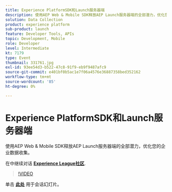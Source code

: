 ```yaml
---
title: Experience PlatformSDK和Launch服务器端
description: 使用AEP Web & Mobile SDK释放AEP Launch服务器端的全部潜力，优化您的企业数据收集。 此会话作为Adobe Developers Live内容事件的一部分提供。
solution: Data Collection
product: experience platform
sub-product: launch
feature: Developer Tools, APIs
topic: Development, Mobile
role: Developer
level: Intermediate
kt: 7179
type: Event
thumbnail: 331761.jpg
exl-id: 93ee54d3-b522-47c8-91f9-eb9f9487afc9
source-git-commit: e401bf0b5ac1e7f06a4576e36887358bed352162
workflow-type: tm+mt
source-wordcount: '85'
ht-degree: 0%

---
```


# Experience PlatformSDK和Launch服务器端

使用AEP Web &amp; Mobile SDK释放AEP Launch服务器端的全部潜力，优化您的企业数据收集。

在中继续对话 **[Experience League社区](https://adobe.ly/36Yd3v6)**.

>[!VIDEO](https://video.tv.adobe.com/v/331761/?quality=12&learn=on&hidetitle=true)

单击 **[此处](/help/adobe-developers-live/assets/experience-platform-sdk-launch.pdf)** 用于会话幻灯片。

